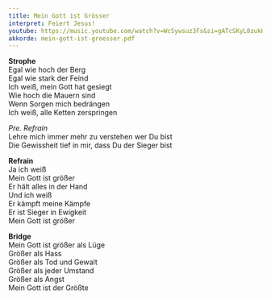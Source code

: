 ```yaml
---
title: Mein Gott ist Grösser
interpret: Feiert Jesus!
youtube: https://music.youtube.com/watch?v=WcSywsuz3Fs&si=gATcSKyL8zukHeM2
akkorde: mein-gott-ist-groesser.pdf
---
```


**Strophe**  
Egal wie hoch der Berg  
Egal wie stark der Feind  
Ich weiß, mein Gott hat gesiegt  
Wie hoch die Mauern sind  
Wenn Sorgen mich bedrängen  
Ich weiß, alle Ketten zerspringen  

*Pre. Refrain*  
Lehre mich immer mehr zu verstehen wer Du bist  
Die Gewissheit tief in mir, dass Du der Sieger bist

**Refrain**  
Ja ich weiß  
Mein Gott ist größer  
Er hält alles in der Hand  
Und ich weiß  
Er kämpft meine Kämpfe  
Er ist Sieger in Ewigkeit  
Mein Gott ist größer

**Bridge**  
Mein Gott ist größer als Lüge  
Größer als Hass  
Größer als Tod und Gewalt  
Größer als jeder Umstand  
Größer als Angst  
Mein Gott ist der Größte
